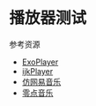 # 播放器测试

参考资源

- [ExoPlayer](https://github.com/google/ExoPlayer) 
- [ijkPlayer](https://github.com/Bilibili/ijkplayer)
- [仿网易音乐](https://github.com/aa112901/remusic)
- [零点音乐](https://github.com/WangGanxin/ZeroMusic)


